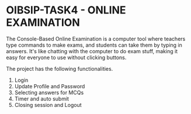 # OIBSIP-TASK4 - ONLINE EXAMINATION

The Console-Based Online Examination is a computer tool where teachers type commands to make exams, and students can take them by typing in answers. It's like chatting with the computer to do exam stuff, making it easy for everyone to use without clicking buttons.

The project has the following functionalities.

1) Login
2) Update Profile and Password
3) Selecting answers for MCQs
4) Timer and auto submit
5) Closing session and Logout
